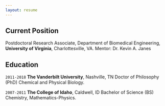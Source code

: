 ```yaml
---
layout: resume
---
```

## Current Position

Postdoctoral Research Associate, Department of Biomedical Engineering, __University of Virginia__, Charlottesville, VA. 
Mentor: Dr. Kevin A. Janes

## Education

`2011-2018`
__The Vanderbilt University__, Nashville, TN
Doctor of Philosophy (PhD)
Chemical and Physical Biology.

`2007-2011`
__The College of Idaho__, Caldwell, ID
Bachelor of Science (BS)
Chemistry, Mathematics-Physics.

